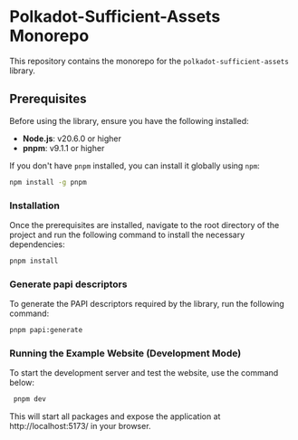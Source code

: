 # Polkadot-Sufficient-Assets Monorepo

This repository contains the monorepo for the `polkadot-sufficient-assets` library.

## Prerequisites

Before using the library, ensure you have the following installed:

- **Node.js**: v20.6.0 or higher
- **pnpm**: v9.1.1 or higher

If you don't have `pnpm` installed, you can install it globally using `npm`:

```bash
npm install -g pnpm
```

### Installation

Once the prerequisites are installed, navigate to the root directory of the project and run the following command to install the necessary dependencies:

```bash
pnpm install
```

### Generate papi descriptors

To generate the PAPI descriptors required by the library, run the following command:

```bash
pnpm papi:generate
```

### Running the Example Website (Development Mode)

To start the development server and test the website, use the command below:

```bash
 pnpm dev
```

This will start all packages and expose the application at http://localhost:5173/ in your browser.
